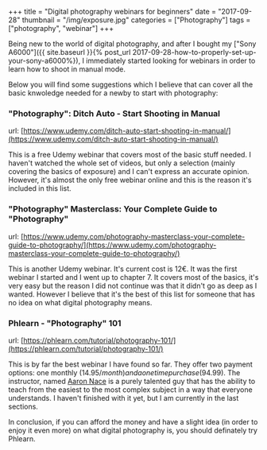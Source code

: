 +++
title = "Digital photography webinars for beginners"
date = "2017-09-28"
thumbnail = "/img/exposure.jpg"
categories = ["Photography"]
tags = ["photography", "webinar"]
+++

Being new to the world of digital photography, and after I bought my ["Sony A6000"]({{ site.baseurl }}{% post_url 2017-09-28-how-to-properly-set-up-your-sony-a6000%}), I immediately started looking for webinars in order to learn how to shoot in manual mode. 

Below you will find some suggestions which I believe that can cover all the basic knwoledge needed for a newby to start with photography:

### "Photography": Ditch Auto - Start Shooting in Manual

url: [https://www.udemy.com/ditch-auto-start-shooting-in-manual/](https://www.udemy.com/ditch-auto-start-shooting-in-manual/) 

This is a free Udemy webinar that covers most of the basic stuff needed. I haven't watched the whole set of videos, but only a selection (mainly covering the basics of exposure) and I can't express an accurate opinion. However, it's almost the only free webinar online and this is the reason it's included in this list.


### "Photography" Masterclass: Your Complete Guide to "Photography"

url: [https://www.udemy.com/photography-masterclass-your-complete-guide-to-photography/](https://www.udemy.com/photography-masterclass-your-complete-guide-to-photography/) 

This is another Udemy webinar. It's current cost is 12€. It was the first webinar I started and I went up to chapter 7. It covers most of the basics, it's very easy but the reason I did not continue was that it didn't go as deep as I wanted.
However I believe that it's the best of this list for someone that has no idea on what digital photography means.


### Phlearn - "Photography" 101

url: [https://phlearn.com/tutorial/photography-101/](https://phlearn.com/tutorial/photography-101/) 

This is by far the best webinar I have found so far. They offer two payment options: one monthly (14.95$/month) and a one time purchase (94.99$).
The instructor, named [Aaron Nace](https://www.aaron-nace.com/index) is a purely talented guy that has the ability to teach from the easiest to the most complex subject in a way that everyone understands.
I haven't finished with it yet, but I am currently in the last sections.

In conclusion, if you can afford the money and have a slight idea (in order to enjoy it even more) on what digital photography is, you should definately try Phlearn.




